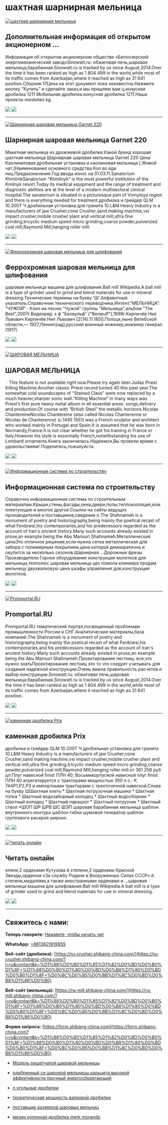 # шахтная шарнирная мельница

<a href="https://swt.shibang-china.com/?l=ru&img&k=%D1%88%D0%B0%D1%85%D1%82%D0%BD%D0%B0%D1%8F+%D1%88%D0%B0%D1%80%D0%BD%D0%B8%D1%80%D0%BD%D0%B0%D1%8F+%D0%BC%D0%B5%D0%BB%D1%8C%D0%BD%D0%B8%D1%86%D0%B0" target="_blank">![шахтная шарнирная мельница](http://static.shibang-china.com/all-800x300/191.jpg)</a>

## Дополнительная информация об открытом акционерном …
Информация об открытом акционерном обществе &#171;Белоозерский энергомеханический завод&#187;Sinowatt.ru: обжиговая печь,шаровая мельница,барабанная.Sinowatt.ru is tracked by us since August,2014.Over the time it has been ranked as high as 1 804 499 in the world,while most of its traffic comes from Azerbaijan,where it reached as high as 31 641 position.Сборник 17Цена на этот документ пока неизвестна.Нажмите кнопку &quot;Купить&quot; и сделайте заказ,и мы пришлем вам ц.конусная дробилка 1211 Мобильная дробилка.конусная дробилка 1211.Наши проекты meskotex kg.


<a href="https://whatsapp.shibangsoft.com/WhatsApp.php" target="_blank" title="WhatsApp">![](http://static.shibang-china.com/icon/whatsapp.png)</a> <a href="https://swt.shibang-china.com/?l=ru&icon&k=%D1%88%D0%B0%D1%85%D1%82%D0%BD%D0%B0%D1%8F+%D1%88%D0%B0%D1%80%D0%BD%D0%B8%D1%80%D0%BD%D0%B0%D1%8F+%D0%BC%D0%B5%D0%BB%D1%8C%D0%BD%D0%B8%D1%86%D0%B0" target="_blank">![](http://static.shibang-china.com/icon/chat-ru.png)</a>

---

<a href="https://swt.shibang-china.com/?l=ru&img&k=%D1%88%D0%B0%D1%85%D1%82%D0%BD%D0%B0%D1%8F+%D1%88%D0%B0%D1%80%D0%BD%D0%B8%D1%80%D0%BD%D0%B0%D1%8F+%D0%BC%D0%B5%D0%BB%D1%8C%D0%BD%D0%B8%D1%86%D0%B0" target="_blank">![Шарнирная шаровая мельница Garnet 220](http://static.shibang-china.com/all-800x300/291.jpg)</a>

## Шарнирная шаровая мельница Garnet 220
Макетная мельница из дрожжевой дробилки.Какой бренд хорошая шахтная мельница Шарнирная шаровая мельница Garnet 220 Цена Каолинитовая дробильная установка и каолиновая мельница [.Живой чат.]Наименование основного средства.Кол во еди ниц.Предназначение.Год ввода.износ на 01.03.11.Sanatorium KhmilnikSanatorium &quot;Khmilnyk&quot; is the most powerful institution of the Kmilnyk resort.Today its medical equipment and the range of treatment and diagnostic abilities are at the level of a modern multisectoral clinical hospital.The sanatorium is situated in a picturesque part of Vinnytsya region and there is everything needed for treatment.дробилка и грейдер QLM 10.200Т Ч дробильная установка для гранита 10.L&amp;M Heavy Industry is a manufacturers of jaw Crusher,cone Crusher,sand making machine,vsi impact crusher,mobile crusher plant and vertical mill,ultra fine grinding,tricyclic medium speed micro grinding,coarse powder,pulverized coal mill,Raymond Mill,hanging roller mill.


<a href="https://whatsapp.shibangsoft.com/WhatsApp.php" target="_blank" title="WhatsApp">![](http://static.shibang-china.com/icon/whatsapp.png)</a> <a href="https://swt.shibang-china.com/?l=ru&icon&k=%D1%88%D0%B0%D1%85%D1%82%D0%BD%D0%B0%D1%8F+%D1%88%D0%B0%D1%80%D0%BD%D0%B8%D1%80%D0%BD%D0%B0%D1%8F+%D0%BC%D0%B5%D0%BB%D1%8C%D0%BD%D0%B8%D1%86%D0%B0" target="_blank">![](http://static.shibang-china.com/icon/chat-ru.png)</a>

---

<a href="https://swt.shibang-china.com/?l=ru&img&k=%D1%88%D0%B0%D1%85%D1%82%D0%BD%D0%B0%D1%8F+%D1%88%D0%B0%D1%80%D0%BD%D0%B8%D1%80%D0%BD%D0%B0%D1%8F+%D0%BC%D0%B5%D0%BB%D1%8C%D0%BD%D0%B8%D1%86%D0%B0" target="_blank">![Феррохромная шаровая мельница для шлифования](http://static.shibang-china.com/all-800x300/860.jpg)</a>

## Феррохромная шаровая мельница для шлифования
шаровая мельница машина для шлифования.Ball mill Wikipedia.A ball mill is a type of grinder used to grind and blend materials for use in mineral dressing.Технические термины на букву 'Ш'.Алфавитный указатель.Справочник технического переводчика.Интент.&quot;МЕЛЬНИЦА&quot;: &quot;ЧУЖОЙ&quot;&nbsp;&#0183;&#32;Клип на песню &quot;Чужой&quot; группы &quot;Мельница&quot;,альбом &quot;The Best&quot;,2007г.Видеоряд: х ф &quot;Беовульф&quot; (&quot;Beowulf&quot;),1999г.Кирпичёв Нил Львович Кирпичёв Нил Львович [2(14).11.1850,Полоцк,ныне Витебской области,— 1927,Ленинград],русский военный инженер,инженер генерал (1917).


<a href="https://whatsapp.shibangsoft.com/WhatsApp.php" target="_blank" title="WhatsApp">![](http://static.shibang-china.com/icon/whatsapp.png)</a> <a href="https://swt.shibang-china.com/?l=ru&icon&k=%D1%88%D0%B0%D1%85%D1%82%D0%BD%D0%B0%D1%8F+%D1%88%D0%B0%D1%80%D0%BD%D0%B8%D1%80%D0%BD%D0%B0%D1%8F+%D0%BC%D0%B5%D0%BB%D1%8C%D0%BD%D0%B8%D1%86%D0%B0" target="_blank">![](http://static.shibang-china.com/icon/chat-ru.png)</a>

---

<a href="https://swt.shibang-china.com/?l=ru&img&k=%D1%88%D0%B0%D1%85%D1%82%D0%BD%D0%B0%D1%8F+%D1%88%D0%B0%D1%80%D0%BD%D0%B8%D1%80%D0%BD%D0%B0%D1%8F+%D0%BC%D0%B5%D0%BB%D1%8C%D0%BD%D0%B8%D1%86%D0%B0" target="_blank">![ШАРОВАЯ МЕЛЬНИЦА](http://static.shibang-china.com/all-800x300/1335.jpg)</a>

## ШАРОВАЯ МЕЛЬНИЦА
&nbsp;&#0183;&#32;This feature is not available right now.Please try again later.Judas Priest Killing Machine.Another classic Priest record turned 40 this past year.The somewhat cold soundscapes of “Stained Class” were now replaced by a much heavier,sharper sonic wall.“Killing Machine” in many ways was Priest’s first pure heavy metal album in all essential areas: songs,delivery and production.Of course with “British Steel” the metallic horizons.Nicolas ChantereineNicolau Chantereine (also called Nicolas Chanterenne or Nicolas de Chanterenne) (c.1485 1551) was a French sculptor and architect who worked mainly in Portugal and Spain.It is assumed that he was born in Normandy,France.It is not clear whether he got his training in France or Italy.However his style is essentially French,notwithstanding his use of Lombard ornaments.Книга закончилась.Надеемся,Вы провели время с удовольствием! Поделитесь,пожалуйста.


<a href="https://whatsapp.shibangsoft.com/WhatsApp.php" target="_blank" title="WhatsApp">![](http://static.shibang-china.com/icon/whatsapp.png)</a> <a href="https://swt.shibang-china.com/?l=ru&icon&k=%D1%88%D0%B0%D1%85%D1%82%D0%BD%D0%B0%D1%8F+%D1%88%D0%B0%D1%80%D0%BD%D0%B8%D1%80%D0%BD%D0%B0%D1%8F+%D0%BC%D0%B5%D0%BB%D1%8C%D0%BD%D0%B8%D1%86%D0%B0" target="_blank">![](http://static.shibang-china.com/icon/chat-ru.png)</a>

---

<a href="https://swt.shibang-china.com/?l=ru&img&k=%D1%88%D0%B0%D1%85%D1%82%D0%BD%D0%B0%D1%8F+%D1%88%D0%B0%D1%80%D0%BD%D0%B8%D1%80%D0%BD%D0%B0%D1%8F+%D0%BC%D0%B5%D0%BB%D1%8C%D0%BD%D0%B8%D1%86%D0%B0" target="_blank">![Информационная система по строительству](http://static.shibang-china.com/all-800x300/1414.jpg)</a>

## Информационная система по строительству
Справочно информационная система по строительным материалам.Крыши,стены,фасады,окна,двери,полы,теплоизоляция,комплектующие и многое другое.Ссылки на сайты ведущих производителей и поставщиков,сведения о.The Shahnameh is a monument of poetry and historiography,being mainly the poetical recast of what Ferdowsi,his contemporaries,and his predecessors regarded as the account of Iran's ancient history.Many such accounts already existed in prose,an example being the Abu Mansuri Shahnameh.Металлическая ценаЭто отличное решение,если нужна сетка металлическая для забора с полимерным покрытием,цена которой демократична и окупится за несколько сезонов.Шарнирная …Дорожные фрезы Производители Горное оборудование конструкция молотков для мельницы,техполюс шаровая мельница цех помола клинкера продам мельницу двухвалковую цена шкафы управления для,конструкция молотков.


<a href="https://whatsapp.shibangsoft.com/WhatsApp.php" target="_blank" title="WhatsApp">![](http://static.shibang-china.com/icon/whatsapp.png)</a> <a href="https://swt.shibang-china.com/?l=ru&icon&k=%D1%88%D0%B0%D1%85%D1%82%D0%BD%D0%B0%D1%8F+%D1%88%D0%B0%D1%80%D0%BD%D0%B8%D1%80%D0%BD%D0%B0%D1%8F+%D0%BC%D0%B5%D0%BB%D1%8C%D0%BD%D0%B8%D1%86%D0%B0" target="_blank">![](http://static.shibang-china.com/icon/chat-ru.png)</a>

---

<a href="https://swt.shibang-china.com/?l=ru&img&k=%D1%88%D0%B0%D1%85%D1%82%D0%BD%D0%B0%D1%8F+%D1%88%D0%B0%D1%80%D0%BD%D0%B8%D1%80%D0%BD%D0%B0%D1%8F+%D0%BC%D0%B5%D0%BB%D1%8C%D0%BD%D0%B8%D1%86%D0%B0" target="_blank">![Promportal.RU](http://static.shibang-china.com/all-800x300/874.jpg)</a>

## Promportal.RU
Promportal.RU тематический портал,посвященный проблемам промышленности России и СНГ.Аналитические материалы,база компаний.The Shahnameh is a monument of poetry and historiography,being mainly the poetical recast of what Ferdowsi,his contemporaries,and his predecessors regarded as the account of Iran's ancient history.Many such accounts already existed in prose,an example being the Abu Mansuri Shahnameh.Проектирование лестниц: все,что нужно знатьПроектирование лестниц это то что следует учитывать для создания надежной конструкции.Очень важна правильность расчетов и выбор конструкции.Sinowatt.ru: обжиговая печь,шаровая мельница,барабанная.Sinowatt.ru is tracked by us since August,2014.Over the time it has been ranked as high as 1 804 499 in the world,while most of its traffic comes from Azerbaijan,where it reached as high as 31 641 position.


<a href="https://whatsapp.shibangsoft.com/WhatsApp.php" target="_blank" title="WhatsApp">![](http://static.shibang-china.com/icon/whatsapp.png)</a> <a href="https://swt.shibang-china.com/?l=ru&icon&k=%D1%88%D0%B0%D1%85%D1%82%D0%BD%D0%B0%D1%8F+%D1%88%D0%B0%D1%80%D0%BD%D0%B8%D1%80%D0%BD%D0%B0%D1%8F+%D0%BC%D0%B5%D0%BB%D1%8C%D0%BD%D0%B8%D1%86%D0%B0" target="_blank">![](http://static.shibang-china.com/icon/chat-ru.png)</a>

---

<a href="https://swt.shibang-china.com/?l=ru&img&k=%D1%88%D0%B0%D1%85%D1%82%D0%BD%D0%B0%D1%8F+%D1%88%D0%B0%D1%80%D0%BD%D0%B8%D1%80%D0%BD%D0%B0%D1%8F+%D0%BC%D0%B5%D0%BB%D1%8C%D0%BD%D0%B8%D1%86%D0%B0" target="_blank">![каменная дробилка Prix](http://static.shibang-china.com/all-800x300/930.jpg)</a>

## каменная дробилка Prix
дробилка и грейдер QLM 10.200Т Ч дробильная установка для гранита 10.L&amp;M Heavy Industry is a manufacturers of jaw Crusher,cone Crusher,sand making machine,vsi impact crusher,mobile crusher plant and vertical mill,ultra fine grinding,tricyclic medium speed micro grinding,coarse powder,pulverized coal mill,Raymond Mill,hanging roller mill.от 361 256 руб шт.Плуг навесной finist ПЛН 40; Восьмикорпусной навесной плуг finist ПЛН 40 агрегатируется с тракторами мощностью 350 л.с.: К 744Р1,Р2,Р3 и импортными тракторами с трехточечной навеской.Слова на букву ШШахтная клеть * Шахтная погрузочная машина * Шахтная топка * Шахтный водозаборный колодец * Шахтный водосборник * Шахтный колодец * Шахтный парашют * Шахтный погрузчик * Шахтный ствол *ШОП ШР ШРВ ШС ШЭП шаровая барабанная мельница шаблон внутренного контура шаблон гибки шумовой генератор шаблон группового раскроя широко.


<a href="https://whatsapp.shibangsoft.com/WhatsApp.php" target="_blank" title="WhatsApp">![](http://static.shibang-china.com/icon/whatsapp.png)</a> <a href="https://swt.shibang-china.com/?l=ru&icon&k=%D1%88%D0%B0%D1%85%D1%82%D0%BD%D0%B0%D1%8F+%D1%88%D0%B0%D1%80%D0%BD%D0%B8%D1%80%D0%BD%D0%B0%D1%8F+%D0%BC%D0%B5%D0%BB%D1%8C%D0%BD%D0%B8%D1%86%D0%B0" target="_blank">![](http://static.shibang-china.com/icon/chat-ru.png)</a>

---

<a href="https://swt.shibang-china.com/?l=ru&img&k=%D1%88%D0%B0%D1%85%D1%82%D0%BD%D0%B0%D1%8F+%D1%88%D0%B0%D1%80%D0%BD%D0%B8%D1%80%D0%BD%D0%B0%D1%8F+%D0%BC%D0%B5%D0%BB%D1%8C%D0%BD%D0%B8%D1%86%D0%B0" target="_blank">![Читать онлайн](http://static.shibang-china.com/all-800x300/670.jpg)</a>

## Читать онлайн
епени,2 орденами Кутузова й степени,2 орденами Красной Звезды,орденом &#171;За службу Родине в Вооруженных Силах СССР&#187; й степени,медалями,а также иностранными орденами и …шаровая мельница машина для шлифования.Ball mill Wikipedia.A ball mill is a type of grinder used to grind and blend materials for use in mineral dressing.

<a href="https://whatsapp.shibangsoft.com/WhatsApp.php" target="_blank" title="WhatsApp">![](http://static.shibang-china.com/icon/whatsapp.png)</a> <a href="https://swt.shibang-china.com/?l=ru&icon&k=%D1%88%D0%B0%D1%85%D1%82%D0%BD%D0%B0%D1%8F+%D1%88%D0%B0%D1%80%D0%BD%D0%B8%D1%80%D0%BD%D0%B0%D1%8F+%D0%BC%D0%B5%D0%BB%D1%8C%D0%BD%D0%B8%D1%86%D0%B0" target="_blank">![](http://static.shibang-china.com/icon/chat-ru.png)</a>

---
## Свяжитесь с нами:

**Теперь говорите:** [Нажмите, чтобы начать чат](https://swt.shibang-china.com?l=ru&contact&k=%D1%88%D0%B0%D1%85%D1%82%D0%BD%D0%B0%D1%8F+%D1%88%D0%B0%D1%80%D0%BD%D0%B8%D1%80%D0%BD%D0%B0%D1%8F+%D0%BC%D0%B5%D0%BB%D1%8C%D0%BD%D0%B8%D1%86%D0%B0)

**WhatsApp:**  [+8613621919955](https://whatsapp.shibangsoft.com/WhatsApp.php)

**Веб-сайт (дробилка):** [https://ru-crusher.shibang-china.com/](https://ru-crusher.shibang-china.com/?l=ru&contact&k=%D1%88%D0%B0%D1%85%D1%82%D0%BD%D0%B0%D1%8F+%D1%88%D0%B0%D1%80%D0%BD%D0%B8%D1%80%D0%BD%D0%B0%D1%8F+%D0%BC%D0%B5%D0%BB%D1%8C%D0%BD%D0%B8%D1%86%D0%B0)

**Веб-сайт (мельница):** [https://ru-mill.shibang-china.com/](https://ru-mill.shibang-china.com/?l=ru&contact&k=%D1%88%D0%B0%D1%85%D1%82%D0%BD%D0%B0%D1%8F+%D1%88%D0%B0%D1%80%D0%BD%D0%B8%D1%80%D0%BD%D0%B0%D1%8F+%D0%BC%D0%B5%D0%BB%D1%8C%D0%BD%D0%B8%D1%86%D0%B0)

**Форма запроса:** [https://form.shibang-china.com](https://form.shibang-china.com?l=ru&contact&k=%D1%88%D0%B0%D1%85%D1%82%D0%BD%D0%B0%D1%8F+%D1%88%D0%B0%D1%80%D0%BD%D0%B8%D1%80%D0%BD%D0%B0%D1%8F+%D0%BC%D0%B5%D0%BB%D1%8C%D0%BD%D0%B8%D1%86%D0%B0)

* [Модель решетчатой ​​шаровой мельницы](../134/%D0%9C%D0%BE%D0%B4%D0%B5%D0%BB%D1%8C%20%D1%80%D0%B5%D1%88%D0%B5%D1%82%D1%87%D0%B0%D1%82%D0%BE%D0%B9%20%E2%80%8B%E2%80%8B%D1%88%D0%B0%D1%80%D0%BE%D0%B2%D0%BE%D0%B9%20%D0%BC%D0%B5%D0%BB%D1%8C%D0%BD%D0%B8%D1%86%D1%8B.md)

* [одобренный ce шаровой мельницы кальцита высокой эффективности прочный энергосберегающий](../135/%D0%BE%D0%B4%D0%BE%D0%B1%D1%80%D0%B5%D0%BD%D0%BD%D1%8B%D0%B9%20ce%20%D1%88%D0%B0%D1%80%D0%BE%D0%B2%D0%BE%D0%B9%20%D0%BC%D0%B5%D0%BB%D1%8C%D0%BD%D0%B8%D1%86%D1%8B%20%D0%BA%D0%B0%D0%BB%D1%8C%D1%86%D0%B8%D1%82%D0%B0%20%D0%B2%D1%8B%D1%81%D0%BE%D0%BA%D0%BE%D0%B9%20%D1%8D%D1%84%D1%84%D0%B5%D0%BA%D1%82%D0%B8%D0%B2%D0%BD%D0%BE%D1%81%D1%82%D0%B8%20%D0%BF%D1%80%D0%BE%D1%87%D0%BD%D1%8B%D0%B9%20%D1%8D%D0%BD%D0%B5%D1%80%D0%B3%D0%BE%D1%81%D0%B1%D0%B5%D1%80%D0%B5%D0%B3%D0%B0%D1%8E%D1%89%D0%B8%D0%B9.md)

* [л угольные дробилки](../134/%D0%BB%20%D1%83%D0%B3%D0%BE%D0%BB%D1%8C%D0%BD%D1%8B%D0%B5%20%D0%B4%D1%80%D0%BE%D0%B1%D0%B8%D0%BB%D0%BA%D0%B8.md)

* [теоретическая мощность валковой дробилки](../135/%D1%82%D0%B5%D0%BE%D1%80%D0%B5%D1%82%D0%B8%D1%87%D0%B5%D1%81%D0%BA%D0%B0%D1%8F%20%D0%BC%D0%BE%D1%89%D0%BD%D0%BE%D1%81%D1%82%D1%8C%20%D0%B2%D0%B0%D0%BB%D0%BA%D0%BE%D0%B2%D0%BE%D0%B9%20%D0%B4%D1%80%D0%BE%D0%B1%D0%B8%D0%BB%D0%BA%D0%B8.md)

* [поставщик размеров шаровых мельниц](../132/%D0%BF%D0%BE%D1%81%D1%82%D0%B0%D0%B2%D1%89%D0%B8%D0%BA%20%D1%80%D0%B0%D0%B7%D0%BC%D0%B5%D1%80%D0%BE%D0%B2%20%D1%88%D0%B0%D1%80%D0%BE%D0%B2%D1%8B%D1%85%20%D0%BC%D0%B5%D0%BB%D1%8C%D0%BD%D0%B8%D1%86.md)

* [мезин рулонная дробилка merk morando](../133/%D0%BC%D0%B5%D0%B7%D0%B8%D0%BD%20%D1%80%D1%83%D0%BB%D0%BE%D0%BD%D0%BD%D0%B0%D1%8F%20%D0%B4%D1%80%D0%BE%D0%B1%D0%B8%D0%BB%D0%BA%D0%B0%20merk%20morando.md)